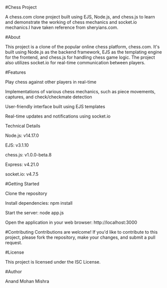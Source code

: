 #Chess Project

A chess.com clone project built using EJS, Node.js, and chess.js to learn and demonstrate the working of chess mechanics and socket.io mechanics.I have taken reference from sheryians.com.

#About

This project is a clone of the popular online chess platform, chess.com. It's built using Node.js as the backend framework, EJS as the templating engine for the frontend, and chess.js for handling chess game logic. The project also utilizes socket.io for real-time communication between players.

#Features

Play chess against other players in real-time

Implementations of various chess mechanics, such as piece movements, captures, and check/checkmate detection

User-friendly interface built using EJS templates

Real-time updates and notifications using socket.io

Technical Details

Node.js: v14.17.0 

EJS: v3.1.10

chess.js: v1.0.0-beta.8

Express: v4.21.0

socket.io: v4.7.5

#Getting Started

Clone the repository

Install dependencies: npm install

Start the server: node app.js

Open the application in your web browser: http://localhost:3000

#Contributing
Contributions are welcome! If you'd like to contribute to this project, please fork the repository, make your changes, and submit a pull request.

#License

This project is licensed under the ISC License.

#Author


Anand Mohan Mishra
